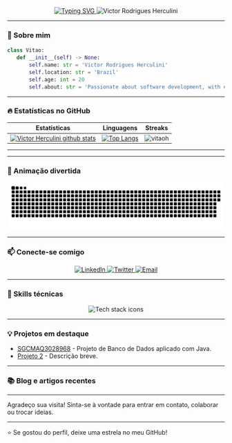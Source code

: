 <div align="center">

  <!-- Banner animado com texto de digitação -->
  <a href="https://git.io/typing-svg">
    <img src="https://readme-typing-svg.herokuapp.com?font=Source+Code+Pro&weight=700&pause=1500&color=00E7FF&background=00000000&center=true&vCenter=true&width=480&height=75&lines=Code%2C+Learn%2C+Repeat+%F0%9F%94%84" alt="Typing SVG"/>
  </a>

  <!-- Seu nome com fonte grande e waving animation -->
  <img src="https://capsule-render.vercel.app/api?type=waving&color=gradient&height=150&section=header&text=Victor%20Rodrigues%20Herculini&fontSize=45&animation=fadeIn" alt="Victor Rodrigues Herculini" />

</div>

---

### 👋 Sobre mim
 
 ```python
class Vitao:
    def __init__(self) -> None:
        self.name: str = 'Victor Rodrigues Herculini'
        self.location: str = 'Brazil'
        self.age: int = 20
        self.about: str = 'Passionate about software development, with experience in technologies'
```

---

### 🔥 Estatísticas no GitHub

<p align="center">

|Estatisticas|Linguagens|Streaks|
|-|-|-|
|[![Victor Herculini github stats](https://github-readme-stats.vercel.app/api?username=vitaoh&show_icons=true&theme=dracula&hide_title=true)](https://github.com/vitaoh)|[![Top Langs](https://github-readme-stats.vercel.app/api/top-langs/?username=vitaoh&show_icons=true&theme=dracula&layout=compact&hide_title=true)](https://github.com/vitaoh)|![vitaoh](https://github-readme-streak-stats.herokuapp.com/?user=vitaoh&theme=dracula)
<hr>

---

### 🐍 Animação divertida

<div align="center">
  <img src="https://raw.githubusercontent.com/vitaoh/vitaoh/output/snake.svg" alt="Snake animation" />
</div>

---

### 📫 Conecte-se comigo

<p align="center">
  <a href="https://linkedin.com/in/victor-herculini" target="_blank">
    <img src="https://img.shields.io/badge/LinkedIn-0077B5?style=for-the-badge&logo=linkedin&logoColor=white" alt="LinkedIn" />
  </a>
  <a href="https://twitter.com/vitaorh" target="_blank">
    <img src="https://img.shields.io/badge/Twitter-1DA1F2?style=for-the-badge&logo=twitter&logoColor=white" alt="Twitter" />
  </a>
  <a href="mailto:herculinvictorr@gmail.com" target="_blank">
    <img src="https://img.shields.io/badge/Email-D14836?style=for-the-badge&logo=gmail&logoColor=white" alt="Email" />
  </a>
</p>

---

### 🚀 Skills técnicas

<div align="center">
  <img src="https://skillicons.dev/icons?i=python,c,java,js,nodejs,docker,kotlin,mysql,linux,git,github,html,css" alt="Tech stack icons" />
</div>

---

### 💡 Projetos em destaque

- [SGCMAQ3028968](https://github.com/vitaoh/SGCMAQ3028968) - Projeto de Banco de Dados aplicado com Java.
- [Projeto 2](https://github.com/vitaoh/projeto-2) - Descrição breve.

---

### 📚 Blog e artigos recentes

<!-- Exemplo de blog com workflow para pegar últimas postagens -->
<!-- Pode ser customizado com GitHub actions -->

---

Agradeço sua visita! Sinta-se à vontade para entrar em contato, colaborar ou trocar ideias.

---

⭐ Se gostou do perfil, deixe uma estrela no meu GitHub!


